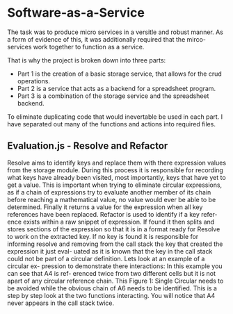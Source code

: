 # Software-as-a-Service

The task was to produce micro services in a versitle and robust manner. 
As a form of evidence of this, it was additionally required that the 
mirco-services work together to function as a service.

That is why the project is broken down into three parts:

 - Part 1 is the creation of a basic storage service, that allows for the crud 
 operations.
 - Part 2 is a service that acts as a backend for a spreadsheet program. 
 - Part 3 is a combination of the storage service and the spreadsheet backend.

To eliminate duplicating code that would inevertable be used in each part. I 
have separated out many of the functions and actions into required files.

## Evaluation.js - Resolve and Refactor

Resolve aims to identify keys and replace them with there expression values from the storage
module. During this process it is responsible for recording what keys have already been visited,
most importantly, keys that have yet to get a value. This is important when trying to eliminate
circular expressions, as if a chain of expressions try to evaluate another member of its chain
before reaching a mathematical value, no value would ever be able to be determined. Finally it
returns a value for the expression when all key references have been replaced.
Refactor is used to identify if a key refer-
ence exists within a raw snippet of expression.
If found it then splits and stores sections of
the expression so that it is in a format ready
for Resolve to work on the extracted key. If
no key is found it is responsible for informing
resolve and removing from the call stack the
key that created the expression it just eval-
uated as it is known that the key in the call
stack could not be part of a circular definition.
Lets look at an example of a circular ex-
pression to demonstrate there interactions:
In this example you can see that A4 is ref-
erenced twice from two different cells but it is
not apart of any circular reference chain. This
Figure 1: Single Circular
needs to be avoided while the obvious chain of
A6 needs to be identified.
This is a step by step look at the two functions interacting. You will notice that A4 never
appears in the call stack twice.


